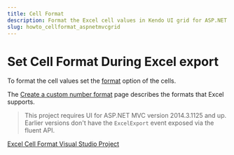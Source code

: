 ```yaml
---
title: Cell Format
description: Format the Excel cell values in Kendo UI grid for ASP.NET MVC
slug: howto_cellformat_aspnetmvcgrid
---
```


# Set Cell Format During Excel export

To format the cell values set the [format](/api/javascript/ooxml/workbook.html#configuration-sheets.rows.cells.format) option of the cells.

The [Create a custom number format](https://support.office.com/en-us/article/Create-a-custom-number-format-78f2a361-936b-4c03-8772-09fab54be7f4) page describes the formats that Excel supports.

> This project requires UI for ASP.NET MVC version 2014.3.1125 and up. Earlier versions don't have the `ExcelExport` event exposed via the fluent API.

[Excel Cell Format Visual Studio Project](https://github.com/telerik/ui-for-aspnet-mvc-examples/tree/master/grid/cell-format-excel)
